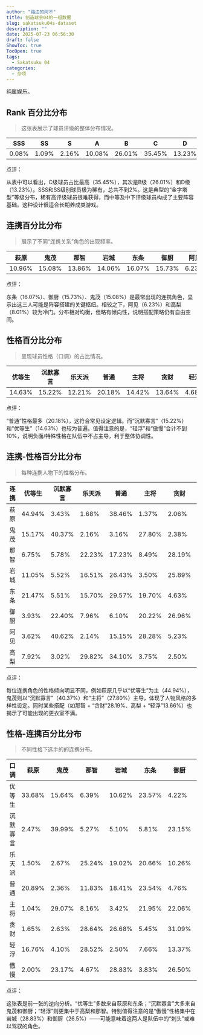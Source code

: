 ```yaml
---
author: "路边的阿不"
title: 创造球会04的一组数据
slug: sakatsuku04s-dataset
description: ""
date: 2025-07-23 06:56:30
draft: false
ShowToc: true
TocOpen: true
tags:
  - Sakatsuku 04
categories:
  - 杂项
---
```


纯属娱乐。

## Rank 百分比分布

> 这张表展示了球员评级的整体分布情况。


| SSS   | SS    | S     | A      | B      | C      | D      | E     | F     | G     | H     |
| ----- | ----- | ----- | ------ | ------ | ------ | ------ | ----- | ----- | ----- | ----- |
| 0.08% | 1.09% | 2.16% | 10.08% | 26.01% | 35.45% | 13.23% | 6.20% | 3.42% | 1.73% | 0.54% |

点评：

从表中可以看出，C级球员占比最高（35.45%），其次是B级（26.01%）和D级（13.23%）。SSS和SS级别球员极为稀有，总共不到2%。这是典型的“金字塔型”等级分布，稀有高评级球员很难获得，而中等及中下评级球员构成了主要阵容基础。这种设计很适合长期养成类游戏。


## 连携百分比分布

> 展示了不同“连携关系”角色的出现频率。


| 萩原 | 鬼茂 | 那智 | 岩城 | 东条 | 御厨 | 阿见 | 高梨 |
|------|------|------|------|------|------|------|------|
| 10.96% | 15.08% | 13.86% | 14.06% | 16.07% | 15.73% | 6.23% | 8.01% |

点评：

东条（16.07%）、御厨（15.73%）、鬼茂（15.08%）是最常出现的连携角色，显示出这三人可能是阵容搭建的关键枢纽。相较之下，阿见（6.23%）和高梨（8.01%）较为冷门。分布相对均衡，但略有倾向性，说明搭配策略仍有自由空间。


## 性格百分比分布

> 呈现球员性格（口调）的占比情况。

| 优等生 | 沉默寡言 | 乐天派 | 普通 | 主将 | 贪财 | 轻浮 | 傲慢 |
|--------|----------|--------|------|------|------|------|------|
| 14.63% | 15.22% | 12.21% | 20.18% | 14.42% | 13.64% | 4.68% | 5.01% |

点评：

“普通”性格最多（20.18%），这符合常见设定逻辑。而“沉默寡言”（15.22%）和“优等生”（14.63%）也较为普遍。值得注意的是，“轻浮”和“傲慢”合计不到10%，说明负面/特殊性格在队伍中不占主导，利于整体协调性。

## 连携-性格百分比分布

> 每种连携人物下的性格分布。

| 连携  | 优等生    | 沉默寡言   | 乐天派    | 普通     | 主将     | 贪财     | 轻浮     | 傲慢     |
| --- | ------ | ------ | ------ | ------ | ------ | ------ | ------ | ------ |
| 萩原  | 44.94% | 3.43%  | 1.68%  | 38.46% | 1.37%  | 2.06%  | 7.16%  | 0.91%  |
| 鬼茂  | 15.17% | 40.37% | 2.16%  | 3.16%  | 27.80% | 2.38%  | 1.27%  | 7.70%  |
| 那智  | 6.75%  | 5.78%  | 22.23% | 17.23% | 8.49%  | 28.19% | 9.64%  | 1.69%  |
| 岩城  | 11.05% | 5.52%  | 16.51% | 26.43% | 3.50%  | 25.89% | 0.83%  | 10.27% |
| 东条  | 21.47% | 5.51%  | 15.70% | 29.57% | 19.70% | 4.63%  | 2.23%  | 1.20%  |
| 御厨  | 3.93%  | 22.40% | 7.96%  | 6.10%  | 20.22% | 26.96% | 3.98%  | 8.44%  |
| 阿见  | 3.62%  | 40.62% | 2.14%  | 15.15% | 28.28% | 5.23%  | 2.82%  | 2.14%  |
| 高梨  | 7.92%  | 3.02%  | 29.82% | 34.10% | 3.75%  | 2.50%  | 13.66% | 5.21%  |

点评：

每位连携角色的性格倾向明显不同，例如萩原几乎以“优等生”为主（44.94%），鬼茂则以“沉默寡言”（40.37%）和“主将”（27.80%）主导，体现了人物风格的多样性设定。同时某些搭配（如那智 + “贪财”28.19%、高梨 + “轻浮”13.66%）也揭示了可能出现的更衣室不满。

## 性格-连携百分比分布

> 不同性格下选手的的连携分布。

| 口调   | 萩原     | 鬼茂     | 那智     | 岩城     | 东条     | 御厨     | 阿见     | 高梨     |
| ---- | ------ | ------ | ------ | ------ | ------ | ------ | ------ | ------ |
| 优等生  | 33.68% | 15.64% | 6.39%  | 10.62% | 23.57% | 4.22%  | 1.54%  | 4.34%  |
| 沉默寡言 | 2.47%  | 39.99% | 5.27%  | 5.10%  | 5.81%  | 23.15% | 16.62% | 1.59%  |
| 乐天派  | 1.50%  | 2.67%  | 25.24% | 19.02% | 20.66% | 10.26% | 1.09%  | 19.56% |
| 普通   | 20.89% | 2.36%  | 11.83% | 18.41% | 23.54% | 4.76%  | 4.68%  | 13.53% |
| 主将   | 1.04%  | 29.07% | 8.16%  | 3.42%  | 21.95% | 22.06% | 12.22% | 2.08%  |
| 贪财   | 1.65%  | 2.63%  | 28.64% | 26.68% | 5.45%  | 31.09% | 2.39%  | 1.47%  |
| 轻浮   | 16.76% | 4.10%  | 28.52% | 2.50%  | 7.66%  | 13.37% | 3.74%  | 23.35% |
| 傲慢   | 2.00%  | 23.17% | 4.67%  | 28.83% | 3.83%  | 26.50% | 2.67%  | 8.33%  |

点评：

这张表是前一张的逆向分析。“优等生”多数来自萩原和东条；“沉默寡言”大多来自鬼茂和御厨；“轻浮”则更集中于高梨和那智。特别值得注意的是“傲慢”性格集中在岩城（28.83%）和御厨（26.5%）——可能意味着这两人是队伍中的“刺头”或难以驾驭的角色。